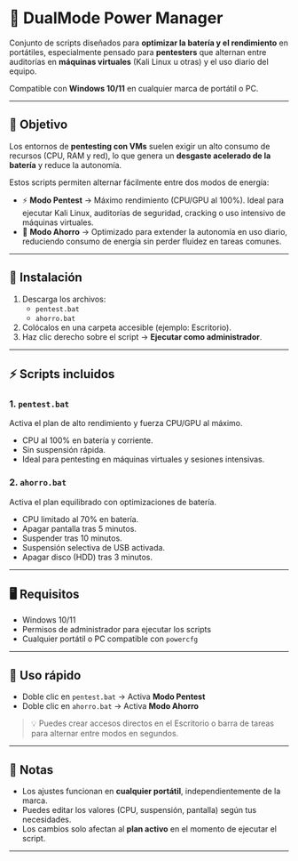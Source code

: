 # 🔋 DualMode Power Manager

Conjunto de scripts diseñados para **optimizar la batería y el rendimiento** en portátiles, especialmente pensado para **pentesters** que alternan entre auditorías en **máquinas virtuales** (Kali Linux u otras) y el uso diario del equipo.  

Compatible con **Windows 10/11** en cualquier marca de portátil o PC.

---

## 🎯 Objetivo

Los entornos de **pentesting con VMs** suelen exigir un alto consumo de recursos (CPU, RAM y red), lo que genera un **desgaste acelerado de la batería** y reduce la autonomía.  

Estos scripts permiten alternar fácilmente entre dos modos de energía:  

- ⚡ **Modo Pentest** → Máximo rendimiento (CPU/GPU al 100%). Ideal para ejecutar Kali Linux, auditorías de seguridad, cracking o uso intensivo de máquinas virtuales.  
- 🔋 **Modo Ahorro** → Optimizado para extender la autonomía en uso diario, reduciendo consumo de energía sin perder fluidez en tareas comunes.  

---

## 🚀 Instalación

1. Descarga los archivos:
   - `pentest.bat`
   - `ahorro.bat`
2. Colócalos en una carpeta accesible (ejemplo: Escritorio).  
3. Haz clic derecho sobre el script → **Ejecutar como administrador**.  

---

## ⚡ Scripts incluidos

### 1. `pentest.bat`
Activa el plan de alto rendimiento y fuerza CPU/GPU al máximo.  
- CPU al 100% en batería y corriente.  
- Sin suspensión rápida.  
- Ideal para pentesting en máquinas virtuales y sesiones intensivas.  

### 2. `ahorro.bat`
Activa el plan equilibrado con optimizaciones de batería.  
- CPU limitado al 70% en batería.  
- Apagar pantalla tras 5 minutos.  
- Suspender tras 10 minutos.  
- Suspensión selectiva de USB activada.  
- Apagar disco (HDD) tras 3 minutos.  

---

## 🖥️ Requisitos

- Windows 10/11  
- Permisos de administrador para ejecutar los scripts  
- Cualquier portátil o PC compatible con `powercfg`  

---

## 📌 Uso rápido

- Doble clic en `pentest.bat` → Activa **Modo Pentest**  
- Doble clic en `ahorro.bat` → Activa **Modo Ahorro**  

> 💡 Puedes crear accesos directos en el Escritorio o barra de tareas para alternar entre modos en segundos.

---

## 📖 Notas

- Los ajustes funcionan en **cualquier portátil**, independientemente de la marca.  
- Puedes editar los valores (CPU, suspensión, pantalla) según tus necesidades.  
- Los cambios solo afectan al **plan activo** en el momento de ejecutar el script.  

---

